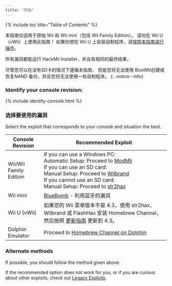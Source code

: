 ```yaml
---
title: "开始"
---
```


{% include toc title="Table of Contents" %}

本指南仅适用于原始 Wii 和 Wii mini（包括 Wii Family Edition）。 请勿在 Wii U（vWii）上使用此指南！ 如果你想在 Wii U 上安装自制程序，请[按照本指南进行操作](https://wiiu.hacks.guide)。

所有漏洞都能运行 HackMii Installer，并且有相同的最终结果。

尽管您可以在没有SD卡的情况下遵循本指南， 但是您将无法使用 BootMii创建或恢复NAND 备份，并且您将无法使用一些自制程序。
{: .notice--info}

### Identify your console revision:

{% include identify-console.html %}<br>

### 选择要使用的漏洞

Select the exploit that corresponds to your console and situation the best.

| Console Revision       | Recommended Exploit                                                                                                                                                                                                                                                                      |
| ---------------------- | ---------------------------------------------------------------------------------------------------------------------------------------------------------------------------------------------------------------------------------------------------------------------------------------- |
| Wii/Wii Family Edition | If you can use a Windows PC:<br> Automatic Setup: Proceed to [ModMii](modmii)<br> If you can use an SD card:<br> Manual Setup: Proceed to [Wilbrand](wilbrand)<br> If you cannot use an SD card:<br> Manual Setup: Proceed to [str2hax](str2hax)<br> |
| Wii mini               | [BlueBomb](bluebomb) - 利用蓝牙的漏洞                                                                                                                                                                                                                                                           |
| Wii U (vWii)           | 如果您的 Wii 菜单版本不是 4.3，使用 str2hax、Wilbrand 或 FlashHax 安装 Homebrew Channel，然后按照 [更新指南](update) 更新到 4.3。                                                                                                                                                                                      |
| Dolphin Emulator       | Proceed to [Homebrew Channel on Dolphin](homebrew-dolphin)                                                                                                                                                                                                                               |

### Alternate methods

If possible, you should follow the method given above.

If the recommended option does not work for you, or if you are curious about other exploits, check out [Legacy Exploits](legacy-exploits).
